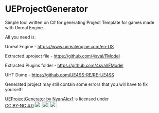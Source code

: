 # UEProjectGenerator

Simple tool written on C# for generating Project Template for games made with Unreal Engine.

All you need is:

Unreal Engine - https://www.unrealengine.com/en-US

Extracted uproject file - https://github.com/4sval/FModel

Extracted Plugins folder - https://github.com/4sval/FModel

UHT Dump - https://github.com/UE4SS-RE/RE-UE4SS


Generated project may still contain some errors that you will have to fix yourself!




<p xmlns:cc="http://creativecommons.org/ns#" xmlns:dct="http://purl.org/dc/terms/"><a property="dct:title" rel="cc:attributionURL" href="https://github.com/NyanAlex/UEProjectGenerator">UEProjectGenerator</a> by <a rel="cc:attributionURL dct:creator" property="cc:attributionName" href="https://github.com/NyanAlex">NyanAlex1</a> is licensed under <a href="https://creativecommons.org/licenses/by-nc/4.0/?ref=chooser-v1" target="_blank" rel="license noopener noreferrer" style="display:inline-block;">CC BY-NC 4.0<img style="height:22px!important;margin-left:3px;vertical-align:text-bottom;" src="https://mirrors.creativecommons.org/presskit/icons/cc.svg?ref=chooser-v1" alt=""><img style="height:22px!important;margin-left:3px;vertical-align:text-bottom;" src="https://mirrors.creativecommons.org/presskit/icons/by.svg?ref=chooser-v1" alt=""><img style="height:22px!important;margin-left:3px;vertical-align:text-bottom;" src="https://mirrors.creativecommons.org/presskit/icons/nc.svg?ref=chooser-v1" alt=""></a></p>
